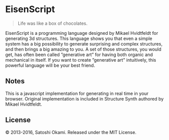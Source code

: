 <h1 class="massive-header -with-tagline" id="EisenScript">EisenScript</h1>

> Life was like a box of chocolates.

EisenScript is a programming language designed by Mikael Hvidtfeldt for generating 3d structures.
This language shows you that even a simple system has a big possibility to generate surprising
and complex structures, and then brings a big amazing to you. A set of those structures, you would
get, has often been called ”generative art” for having both organic and mechanical in itself.
If you want to create ”generative art” intuitively, this powerful language will be your best friend.

## Notes

This is a javascript implementation for generating in real time in your browser.
Original implementation is included in Structure Synth authored by Mikael Hvidtfeldt.

## License

© 2013-2016, Satoshi Okami. Released under the MIT License.
